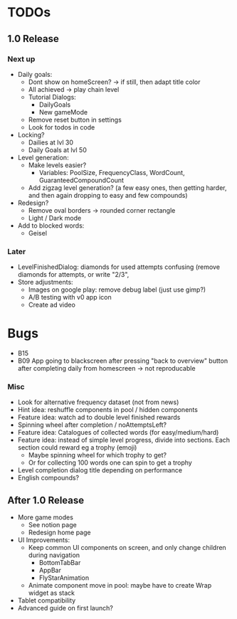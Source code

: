 # TODOs    
## 1.0 Release
### Next up
- Daily goals:
  - Dont show on homeScreen? -> if still, then adapt title color
  - All achieved -> play chain level
  - Tutorial Dialogs:
    - DailyGoals
    - New gameMode
  - Remove reset button in settings
  - Look for todos in code
- Locking?
  - Dailies at lvl 30
  - Daily Goals at lvl 50
- Level generation:
  - Make levels easier?
    - Variables: PoolSize, FrequencyClass, WordCount, GuaranteedCompoundCount
  - Add zigzag level generation? (a few easy ones, then getting harder, and then again dropping to easy and few compounds)
- Redesign?
  - Remove oval borders -> rounded corner rectangle
  - Light / Dark mode
- Add to blocked words:
  - Geisel

### Later
- LevelFinishedDialog: diamonds for used attempts confusing (remove diamonds for attempts, or
  write "2/3", 
- Store adjustments:
  - Images on google play: remove debug label (just use gimp?)
  - A/B testing with v0 app icon
  - Create ad video


# Bugs
- B15
- B09 App going to blackscreen after pressing "back to overview" button after completing daily from homescreen
  -> not reproducable 


### Misc
- Look for alternative frequency dataset (not from news)
- Hint idea: reshuffle components in pool / hidden components
- Feature idea: watch ad to double level finished rewards
- Spinning wheel after completion / noAttemptsLeft?
- Feature idea: Catalogues of collected words (for easy/medium/hard)
- Feature idea: instead of simple level progress, divide into sections. Each section could reward
  eg a trophy (emoji) 
  - Maybe spinning wheel for which trophy to get?
  - Or for collecting 100 words one can spin to get a trophy
- Level completion dialog title depending on performance
- English compounds?


## After 1.0 Release
- More game modes
  - See notion page
  - Redesign home page
- UI Improvements:
  - Keep common UI components on screen, and only change children during navigation
    - BottomTabBar
    - AppBar
    - FlyStarAnimation
  - Animate component move in pool: maybe have to create Wrap widget as stack
- Tablet compatibility
- Advanced guide on first launch?

